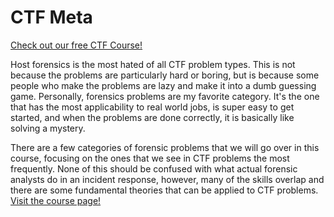 # CTF Meta

[Check out our free CTF Course!](https://academy.hoppersroppers.org/mod/page/view.php?id=568) 

Host forensics is the most hated of all CTF problem types. This is not because the problems are particularly hard or boring, but is because some people who make the problems are lazy and make it into a dumb guessing game. Personally, forensics problems are my favorite category. It's the one that has the most applicability to real world jobs, is super easy to get started, and when the problems are done correctly, it is basically like solving a mystery.

There are a few categories of forensic problems that we will go over in this course, focusing on the ones that we see in CTF problems the most frequently. None of this should be confused with what actual forensic analysts do in an incident response, however, many of the skills overlap and there are some fundamental theories that can be applied to CTF problems.
[Visit the course page!](https://academy.hoppersroppers.org/mod/page/view.php?id=568) 
